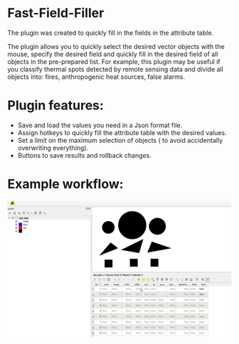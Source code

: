 # Fast-Field-Filler
 
The plugin was created to quickly fill in the fields in the attribute table.

The plugin allows you to quickly select the desired vector objects with the mouse, specify the desired field and quickly fill in the desired field of all objects in the pre-prepared list. For example, this plugin may be useful if you classify thermal spots detected by remote sensing data and divide all objects into: fires, anthropogenic heat sources, false alarms.

# Plugin features:
- Save and load the values you need in a Json format file.
- Assign hotkeys to quickly fill the attribute table with the desired values.
- Set a limit on the maximum selection of objects ( to avoid accidentally overwriting everything).
- Buttons to save results and rollback changes.

# Example workflow:
![Example workflow](https://raw.githubusercontent.com/MrChebur/Fast-Field-Filler/cc74210b4dd34a49fceaaa0bade4d97984bb8540/examples/Plugin%20work%20example.gif)
